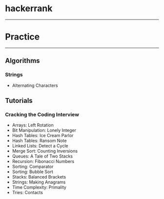 # hackerrank
-----
# Practice
-----
## Algorithms

### Strings

- Alternating Characters

## Tutorials

### Cracking the Coding Interview
- Arrays: Left Rotation
- Bit Manipulation: Lonely Integer
- Hash Tables: Ice Cream Parlor
- Hash Tables: Ransom Note
- Linked Lists: Detect a Cycle
- Merge Sort: Counting Inversions
- Queues: A Tale of Two Stacks
- Recursion: Fibonacci Numbers
- Sorting: Comparator
- Sorting: Bubble Sort
- Stacks: Balanced Brackets
- Strings: Making Anagrams
- Time Complexity: Primality
- Tries: Contacts
